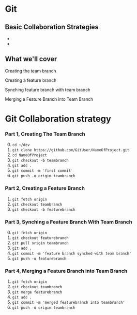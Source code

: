 # Git
## Basic Collaboration Strategies









-
-
## What we'll cover
<p class="fragment fade-up">Creating the team branch</p>
<p class="fragment fade-up">Creating a feature branch</p>
<p class="fragment fade-up">Synching feature branch with team branch</p>
<p class="fragment fade-up">Merging a Feature Branch into Team Branch</p>













# Git Collaboration strategy

### Part 1, Creating The Team Branch
0. `cd ~/dev`
1. `git clone https://github.com/GitUser/NameOfProject.git`
2. `cd NameOfProject`
3. `git checkout -b teambranch`
4. `git add .`
5. `git commit -m 'first commit'`
6. `git push -u origin teambranch`


### Part 2, Creating a Feature Branch
1. `git fetch origin`
2. `git checkout teambranch`
3. `git checkout -b featurebranch`


### Part 3, Synching a Feature Branch With Team Branch
0. `git fetch origin`
1. `git checkout featurebranch`
2. `git pull origin teambranch`
3. `git add .`
4. `git commit -m 'feature branch synched with team branch'`
5. `git push -u featurebranch`


### Part 4, Merging a Feature Branch into Team Branch
1. `git fetch origin`
4. `git checkout teambranch`
5. `git merge featurebranch`
6. `git add .`
7. `git commit -m 'merged featurebranch into teambranch'`
8. `git push -u origin teambranch`
